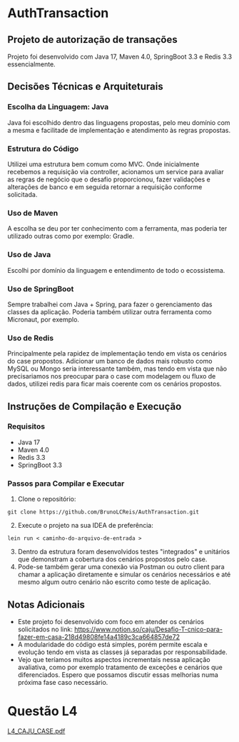 # AuthTransaction
## Projeto de autorização de transações
Projeto foi desenvolvido com Java 17, Maven 4.0, SpringBoot 3.3 e Redis 3.3 essencialmente.

## Decisões Técnicas e Arquiteturais
### Escolha da Linguagem: Java
Java foi escolhido dentro das linguagens propostas, pelo meu domínio com a mesma e facilitade de implementação e atendimento às regras propostas.

### Estrutura do Código
Utilizei uma estrutura bem comum como MVC. Onde inicialmente recebemos a requisição via controller, acionamos um service para avaliar as regras de negócio que o desafio proporcionou, fazer validações e alterações de banco e em seguida retornar a requisição conforme solicitada.

### Uso de Maven
A escolha se deu por ter conhecimento com a ferramenta, mas poderia ter utilizado outras como por exemplo: Gradle.

### Uso de Java
Escolhi por domínio da linguagem e entendimento de todo o ecossistema.

### Uso de SpringBoot
Sempre trabalhei com Java + Spring, para fazer o gerenciamento das classes da aplicação. Poderia também utilizar outra ferramenta como Micronaut, por exemplo.

### Uso de Redis
Principalmente pela rapidez de implementação tendo em vista os cenários do case propostos. Adicionar um banco de dados mais robusto como MySQL ou Mongo seria interessante também, mas tendo em vista que não precisariamos nos preocupar para o case com modelagem ou fluxo de dados, utilizei redis para ficar mais coerente com os cenários propostos.

## Instruções de Compilação e Execução
### Requisitos
* Java 17
* Maven 4.0
* Redis 3.3
* SpringBoot 3.3

### Passos para Compilar e Executar
1. Clone o repositório:
```
git clone https://github.com/BrunoLCReis/AuthTransaction.git
```
2. Execute o projeto na sua IDEA de preferência:
```
lein run < caminho-do-arquivo-de-entrada >
```
3. Dentro da estrutura foram desenvolvidos testes "integrados" e unitários que demonstram a cobertura dos cenários propostos pelo case.
4. Pode-se também gerar uma conexão via Postman ou outro client para chamar a aplicação diretamente e simular os cenários necessários e até mesmo algum outro cenário não escrito como teste de aplicação.

## Notas Adicionais
* Este projeto foi desenvolvido com foco em atender os cenários solicitados no link: https://www.notion.so/caju/Desafio-T-cnico-para-fazer-em-casa-218d49808fe14a4189c3ca664857de72
* A modularidade do código está simples, porém permite escala e evolução tendo em vista as classes já separadas por responsabilidade.
* Vejo que teríamos muitos aspectos incrementais nessa aplicação avaliativa, como por exemplo tratamento de exceções e cenários que diferenciados. Espero que possamos discutir essas melhorias numa próxima fase caso necessário.

# Questão L4
 [L4_CAJU_CASE.pdf](https://github.com/user-attachments/files/16715823/L4_CAJU_CASE.pdf)

